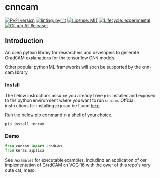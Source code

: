 # cnncam
<!-- badges: start -->

[![PyPI version](https://badge.fury.io/py/cnncam.svg)](https://badge.fury.io/py/cnncam)
[![linting: pylint](https://img.shields.io/badge/linting-pylint-yellowgreen)](https://github.com/pylint-dev/pylint) [![License:
MIT](https://img.shields.io/badge/License-MIT-yellow.svg)](https://opensource.org/license/mit/) 
[![Lifecycle:
experimental](https://img.shields.io/badge/lifecycle-experimental-orange.svg)](https://lifecycle.r-lib.org/articles/stages.html) [![Github All Releases](https://img.shields.io/github/downloads/rawanmahdi/cnncam/total.svg)]()
<!-- [![DOI](https://joss.theoj.org/papers/10.21105/joss.02027/status.svg)](https://doi.org/10.21105/joss.02027)
 -->
<!-- badges: end -->


## Introduction

An open python library for researchers and developers to generate GradCAM explanations for the tensorflow CNN models. 

Other popular python ML frameworks will soon be supported by the cnn-cam library

### Install

The below instructions assume you already have `pip` installed and exposed to the python environment where you want to run `cnncam`. 
Official instructions for installing `pip` can be found [here](https://pip.pypa.io/en/stable/installation/)

Run the below pip command in a shell of your choice. 
```
pip install cnncam
```

### Demo

```python
from cnncam import GradCAM
from keras.applica

```


See `/examples` for executable examples, including an application of our implementation of GradCAM on VGG-16 with the ower of this repo's very cute cat, meso.